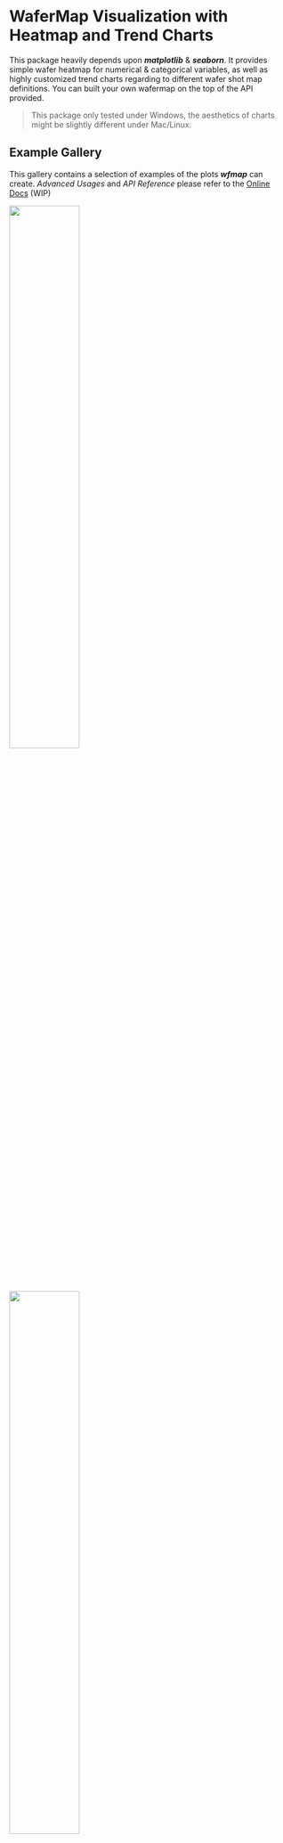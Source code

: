 # WaferMap Visualization with Heatmap and Trend Charts

This package heavily depends upon **_matplotlib_** & **_seaborn_**. It provides simple wafer heatmap for numerical & categorical variables, as well as highly customized trend charts regarding to different wafer shot map definitions. You can built your own wafermap on the top of the API provided.

> This package only tested under Windows, the aesthetics of charts might be slightly different under Mac/Linux.

## Example Gallery

This gallery contains a selection of examples of the plots _**wfmap**_ can create. _Advanced Usages_ and _API Reference_ please refer to the [Online Docs](https://wfmap.ml) (WIP)

<img src="https://raw.githubusercontent.com/xlhaw/wfmap/master/docs/img/DefectMap.png" width="50%"></img> <img src="https://raw.githubusercontent.com/xlhaw/wfmap/master/docs/img/WaferMap.png" width="50%"></img> <img src="https://raw.githubusercontent.com/xlhaw/wfmap/master/docs/img/WIF_Trend.png" width="50%"></img> <img src="https://raw.githubusercontent.com/xlhaw/wfmap/master/docs/img/Twin_Trends.png" width="50%"></img> 

<img src="https://raw.githubusercontent.com/xlhaw/wfmap/master/docs/img/IncomingMap.png"></img> 


## Installation
To install _**wfmap**_ via PyPI using pip:

```bash
pip install wfmap
```

or build the latest release from Github:

```bash
git clone https://github.com/xlhaw/wfmap.git
cd wfmap
python setup.py install
```

## Basic Usage

Before you get started, please have a look at the definition used in this package for wafer mapping. You can modify the configuration to meet your requirement.

<img src="https://raw.githubusercontent.com/xlhaw/wfmap/master/docs/img/definition.png"></img>

Sample data is shipped with this packages, you can load it with the following snippet.
```python
from wfmap.data import load_data
data=load_data()
```


**BasePlot**

`num_heatmap` and `cat_heatmap` are core functions used to generate `matplotlib.axes`, dealing with numerical & categorical variables respectively. Remain functions provides in packages return `matplotlib.figure.Figure` instead.

```python
from wfmap import num_heatmap,cat_heatmap
fig,axs=plt.subplots(1,2,figsize=(8,3))
_=num_heatmap(data,'MRR',ax=axs[0])
_=cat_heatmap(data,'DEFECT',ax=axs[1])
#fig.savefig('BasePlot.png',dpi=200)
```

<img src="https://raw.githubusercontent.com/xlhaw/wfmap/master/docs/img/BasePlot.png"></img>

**WaferMap**
WaferMap is a customized plot for numerical variables built with `num_heatmap`, beside the basic heatmap, an horizontal distribution plot sits along with the colorbar. For full details please refer to the `API Reference`.
```python
from wfmap import wafermap
fig=wafermap(data,'HDI_R',wtype='UP3')
```

<img src="https://raw.githubusercontent.com/xlhaw/wfmap/master/docs/img/WaferMap.png"></img>


**DefectMap**
DefectMap is a customized plot for categorical variables using `cat_heatmap`, which put additional pareto histogram and pie chart aside. For full details please refer to the `API Reference`.
```python
from wfmap import defectmap
fig=defectmap(data,'DEFECT')
```
<img src="https://raw.githubusercontent.com/xlhaw/wfmap/master/docs/img/DefectMap.png"></img>




## License

[![FOSSA Status](https://app.fossa.com/api/projects/git%2Bgithub.com%2Fxlhaw%2Fwfmap.svg?type=large)](https://app.fossa.com/projects/git%2Bgithub.com%2Fxlhaw%2Fwfmap?ref=badge_large)